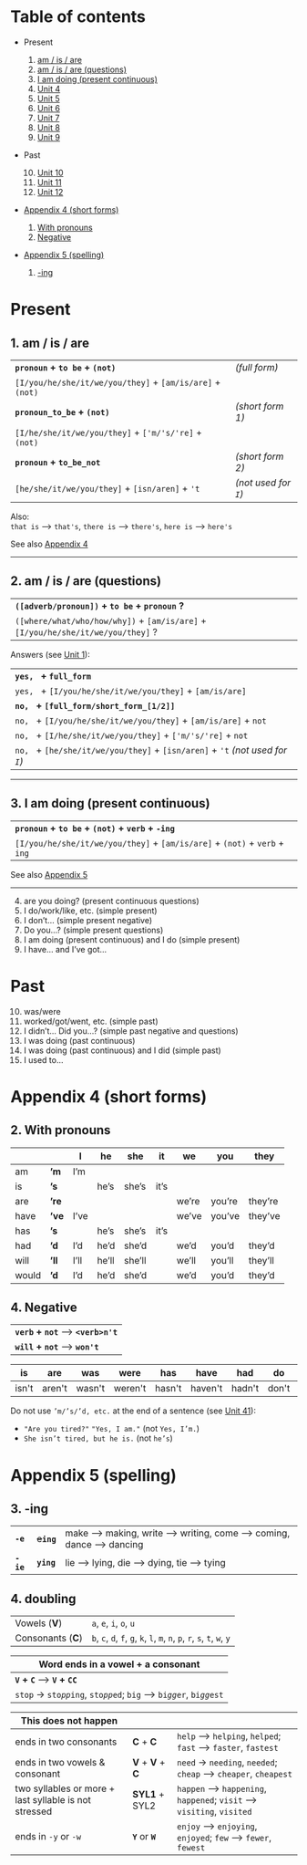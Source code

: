 # Table of contents

* Present

  1. [am / is / are][u1]
  1. [am / is / are (questions)][u2]
  1. [I am doing (present continuous)][u3]
  1. [Unit 4](#unit-4)
  1. [Unit 5](#unit-5)
  1. [Unit 6](#unit-6)
  1. [Unit 7](#unit-7)
  1. [Unit 8](#unit-8)
  1. [Unit 9](#unit-9)

* Past

  10. [Unit 10](#unit-10)
  1. [Unit 11](#unit-11)
  1. [Unit 12](#unit-12)

* [Appendix 4 (short forms)][a4]

  1. [With pronouns][a4-2]
  1. [Negative][a4-4]

* [Appendix 5 (spelling)][a5]

  1. [-ing][a5-3]

[u1]: #1-am--is--are
[u2]: #2-am--is--are-questions
[u3]: #3-i-am-doing-present-continuous
[u41]: #stub
[a4]: #appendix-4-short-forms
[a4-2]: #2-with-pronouns
[a4-4]: #4-negative
[a5]: #appendix-5-spelling
[a5-3]: #3--ing

# Present

## 1. am / is / are

|                                                          |                      |
|----------------------------------------------------------|----------------------|
| **`pronoun` + `to be` + `(not)`**                        | *(full form)*        |
| `[I/you/he/she/it/we/you/they]` + `[am/is/are]` + `(not)`|                      |
| **`pronoun_to_be` + `(not)`**                            | *(short form 1)*     |
| `[I/he/she/it/we/you/they]` + `['m/'s/'re]` + `(not)`    |                      |
| **`pronoun` + `to_be_not`**                              | *(short form 2)*     |
| `[he/she/it/we/you/they]` + `[isn/aren]` + `'t`          | *(not used for `I`)* |

Also:  
`that is` --> `that's`, `there is` --> `there's`, `here is` --> `here's`

See also [Appendix 4][a4]

---

## 2. am / is / are (questions)

|                                                                                  |
|----------------------------------------------------------------------------------|
| **`([adverb/pronoun])` + `to be` + `pronoun` ?**                                 |
| `([where/what/who/how/why])` + `[am/is/are]` + `[I/you/he/she/it/we/you/they]` ? |

Answers (see [Unit 1][u1]):

|                                                                               |
|-------------------------------------------------------------------------------|
| **`yes, ` + `full_form`**                                                     |
| `yes, ` + `[I/you/he/she/it/we/you/they]` + `[am/is/are]`                     |
| **`no, ` + `[full_form/short_form_[1/2]]`**                                   |
| `no, ` + `[I/you/he/she/it/we/you/they]` + `[am/is/are]` + `not`              |
| `no, ` + `[I/he/she/it/we/you/they]` + `['m/'s/'re]` + `not`                  |
| `no, ` + `[he/she/it/we/you/they]` + `[isn/aren]` + `'t` *(not used for `I`)* |

---

## 3. I am doing (present continuous)

|                                                                            |
|----------------------------------------------------------------------------|
| **`pronoun` + `to be` + `(not)` + `verb` + `-ing`**                        |
| `[I/you/he/she/it/we/you/they]` + `[am/is/are]` + `(not)` + `verb` + `ing` |

See also [Appendix 5][a5]

---

4. are you doing? (present continuous questions)
5. I do/work/like, etc. (simple present)
6. I don’t... (simple present negative)
7. Do you...? (simple present questions)
8. I am doing (present continuous) and I do (simple present)
9. I have... and I’ve got...
# Past
10. was/were
11. worked/got/went, etc. (simple past)
12. I didn’t... Did you...?  (simple past negative and questions)
13. I was doing (past continuous)
14. I was doing (past continuous) and I did (simple past)
15. I used to...

# Appendix 4 (short forms)

## 2. With pronouns

|       |         | I    | he    | she    | it   | we    | you    | they    |
|-------|---------|------|-------|--------|------|-------|--------|---------|
| am    | **’m**  | I’m  |       |        |      |       |        |         |
| is    | **’s**  |      | he’s  | she’s  | it’s |       |        |         |
| are   | **’re** |      |       |        |      | we’re | you’re | they’re |
| have  | **’ve** | I’ve |       |        |      | we’ve | you’ve | they’ve |
| has   | **’s**  |      | he’s  | she’s  | it’s |       |        |         |
| had   | **’d**  | I’d  | he’d  | she’d  |      | we’d  | you’d  | they’d  |
| will  | **’ll** | I’ll | he’ll | she’ll |      | we’ll | you’ll | they’ll |
| would | **’d**  | I’d  | he’d  | she’d  |      | we’d  | you’d  | they’d  |
 
## 4. Negative

|                                        |
|----------------------------------------|
| **`verb` + `not`** --> **`<verb>n't`** |
| **`will` + `not`** --> **`won't`**     |

| is    | are    | was    | were    | has    | have    | had    | do    | does    | did    | can   | could    | will  | would    | should    | must    |
|-------|--------|--------|---------|--------|---------|--------|-------|---------|--------|-------|----------|------|----------|-----------|---------|
| isn't | aren't | wasn't | weren't | hasn't | haven't | hadn't | don't | doesn't | didn't | can't | couldn't | won't | wouldn't | shouldn't | mustn't |

Do not use `’m/’s/’d, etc.` at the end of a sentence (see [Unit 41][u41]):
* `"Are you tired?"` `"Yes, I am."` (not `Yes, I’m.`)
* `She isn’t tired, but he is.` (not `he’s`)

# Appendix 5 (spelling)

## 3. -ing

|           |                |                                                                        |
|-----------|----------------|------------------------------------------------------------------------|
| **`-e`**  | ~~e~~**`ing`** | make --> making, write --> writing, come --> coming, dance --> dancing |
| **`-ie`** | **`ying`**     | lie --> lying, die --> dying, tie --> tying                            |

## 4. doubling

|                    |                                                                           |
|--------------------|---------------------------------------------------------------------------|
| Vowels     (**V**) | `a`, `e`, `i`, `o`, `u`                                                   |
| Consonants (**C**) | `b`, `c`, `d`, `f`, `g`, `k`, `l`, `m`, `n`, `p`, `r`, `s`, `t`, `w`, `y` |

| Word ends in a vowel + a consonant |
|------------------------------------|
| **`V` + `C`** --> **`V` + `CC`**       |
|`stop` -> `sto`*`pp`*`ing`, `sto`*`pp`*`ed`; `big` --> `bi`*`gg`*`er`, `bi`*`gg`*`est`

| This does not happen |||
|------------|------------------|---------|
| ends in two consonants | **C** + **C** | `help` --> `helping`, `helped`; `fast` --> `faster`, `fastest`|
| ends in two vowels & consonant | **V** + **V** + **C** | `need` -> `needing`, `needed`; `cheap` --> `cheaper`, `cheapest` |
| two syllables or more + last syllable is not stressed | **SYL1** + SYL2 | `happen` --> `happening`, `happened`; `visit` --> `visiting`, `visited` |
| ends in `-y` or `-w` | **`Y`** or **`W`** | `enjoy` --> `enjoying`, `enjoyed`; `few` --> `fewer`, `fewest` |
